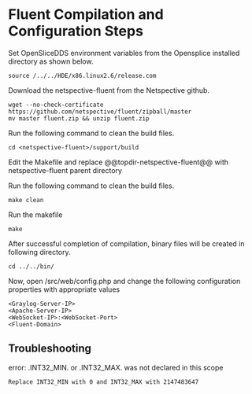# Fluent Compilation and Configuration Steps

Set OpenSliceDDS environment variables from the Opensplice installed directory as shown below.

	source /../../HDE/x86.linux2.6/release.com

Download the netspective-fluent from the Netspective github.

	wget --no-check-certificate https://github.com/netspective/fluent/zipball/master
    mv master fluent.zip && unzip fluent.zip

Run the following command to clean the build files.

	cd <netspective-fluent>/support/build

Edit the Makefile and replace @@topdir-netspective-fluent@@ with netspective-fluent parent directory

Run the following command to clean the build files.

	make clean

Run the makefile

	make

After successful completion of compilation, binary files will be created in following directory.

	cd ../../bin/

Now, open <netspective-fluent>/src/web/config.php and change the following configuration properties with appropriate values

	<Graylog-Server-IP>
	<Apache-Server-IP>
	<WebSocket-IP>:<WebSocket-Port>
	<Fluent-Domain>

## Troubleshooting

error: .INT32_MIN. or .INT32_MAX. was not declared in this scope

	Replace INT32_MIN with 0 and INT32_MAX with 2147483647

